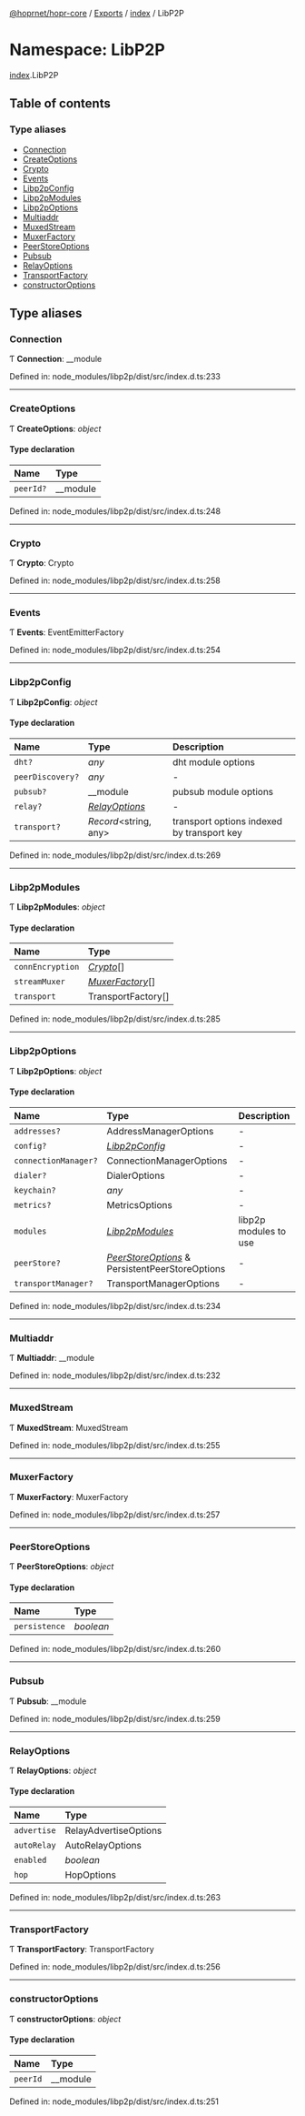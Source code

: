 [@hoprnet/hopr-core](../README.md) / [Exports](../modules.md) / [index](index.md) / LibP2P

# Namespace: LibP2P

[index](index.md).LibP2P

## Table of contents

### Type aliases

- [Connection](index.libp2p.md#connection)
- [CreateOptions](index.libp2p.md#createoptions)
- [Crypto](index.libp2p.md#crypto)
- [Events](index.libp2p.md#events)
- [Libp2pConfig](index.libp2p.md#libp2pconfig)
- [Libp2pModules](index.libp2p.md#libp2pmodules)
- [Libp2pOptions](index.libp2p.md#libp2poptions)
- [Multiaddr](index.libp2p.md#multiaddr)
- [MuxedStream](index.libp2p.md#muxedstream)
- [MuxerFactory](index.libp2p.md#muxerfactory)
- [PeerStoreOptions](index.libp2p.md#peerstoreoptions)
- [Pubsub](index.libp2p.md#pubsub)
- [RelayOptions](index.libp2p.md#relayoptions)
- [TransportFactory](index.libp2p.md#transportfactory)
- [constructorOptions](index.libp2p.md#constructoroptions)

## Type aliases

### Connection

Ƭ **Connection**: \_\_module

Defined in: node_modules/libp2p/dist/src/index.d.ts:233

---

### CreateOptions

Ƭ **CreateOptions**: _object_

#### Type declaration

| Name      | Type       |
| :-------- | :--------- |
| `peerId?` | \_\_module |

Defined in: node_modules/libp2p/dist/src/index.d.ts:248

---

### Crypto

Ƭ **Crypto**: Crypto

Defined in: node_modules/libp2p/dist/src/index.d.ts:258

---

### Events

Ƭ **Events**: EventEmitterFactory

Defined in: node_modules/libp2p/dist/src/index.d.ts:254

---

### Libp2pConfig

Ƭ **Libp2pConfig**: _object_

#### Type declaration

| Name             | Type                                           | Description                                |
| :--------------- | :--------------------------------------------- | :----------------------------------------- |
| `dht?`           | _any_                                          | dht module options                         |
| `peerDiscovery?` | _any_                                          | -                                          |
| `pubsub?`        | \_\_module                                     | pubsub module options                      |
| `relay?`         | [_RelayOptions_](index.libp2p.md#relayoptions) | -                                          |
| `transport?`     | _Record_<string, any\>                         | transport options indexed by transport key |

Defined in: node_modules/libp2p/dist/src/index.d.ts:269

---

### Libp2pModules

Ƭ **Libp2pModules**: _object_

#### Type declaration

| Name             | Type                                             |
| :--------------- | :----------------------------------------------- |
| `connEncryption` | [_Crypto_](index.libp2p.md#crypto)[]             |
| `streamMuxer`    | [_MuxerFactory_](index.libp2p.md#muxerfactory)[] |
| `transport`      | TransportFactory[]                               |

Defined in: node_modules/libp2p/dist/src/index.d.ts:285

---

### Libp2pOptions

Ƭ **Libp2pOptions**: _object_

#### Type declaration

| Name                 | Type                                                                                | Description           |
| :------------------- | :---------------------------------------------------------------------------------- | :-------------------- |
| `addresses?`         | AddressManagerOptions                                                               | -                     |
| `config?`            | [_Libp2pConfig_](index.libp2p.md#libp2pconfig)                                      | -                     |
| `connectionManager?` | ConnectionManagerOptions                                                            | -                     |
| `dialer?`            | DialerOptions                                                                       | -                     |
| `keychain?`          | _any_                                                                               | -                     |
| `metrics?`           | MetricsOptions                                                                      | -                     |
| `modules`            | [_Libp2pModules_](index.libp2p.md#libp2pmodules)                                    | libp2p modules to use |
| `peerStore?`         | [_PeerStoreOptions_](index.libp2p.md#peerstoreoptions) & PersistentPeerStoreOptions | -                     |
| `transportManager?`  | TransportManagerOptions                                                             | -                     |

Defined in: node_modules/libp2p/dist/src/index.d.ts:234

---

### Multiaddr

Ƭ **Multiaddr**: \_\_module

Defined in: node_modules/libp2p/dist/src/index.d.ts:232

---

### MuxedStream

Ƭ **MuxedStream**: MuxedStream

Defined in: node_modules/libp2p/dist/src/index.d.ts:255

---

### MuxerFactory

Ƭ **MuxerFactory**: MuxerFactory

Defined in: node_modules/libp2p/dist/src/index.d.ts:257

---

### PeerStoreOptions

Ƭ **PeerStoreOptions**: _object_

#### Type declaration

| Name          | Type      |
| :------------ | :-------- |
| `persistence` | _boolean_ |

Defined in: node_modules/libp2p/dist/src/index.d.ts:260

---

### Pubsub

Ƭ **Pubsub**: \_\_module

Defined in: node_modules/libp2p/dist/src/index.d.ts:259

---

### RelayOptions

Ƭ **RelayOptions**: _object_

#### Type declaration

| Name        | Type                  |
| :---------- | :-------------------- |
| `advertise` | RelayAdvertiseOptions |
| `autoRelay` | AutoRelayOptions      |
| `enabled`   | _boolean_             |
| `hop`       | HopOptions            |

Defined in: node_modules/libp2p/dist/src/index.d.ts:263

---

### TransportFactory

Ƭ **TransportFactory**: TransportFactory

Defined in: node_modules/libp2p/dist/src/index.d.ts:256

---

### constructorOptions

Ƭ **constructorOptions**: _object_

#### Type declaration

| Name     | Type       |
| :------- | :--------- |
| `peerId` | \_\_module |

Defined in: node_modules/libp2p/dist/src/index.d.ts:251
